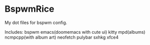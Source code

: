 # BspwmRice

My dot files for bspwm config.

Includes:
bspwm
emacs(doomemacs with cute ui)
kitty
mpd(albums)
ncmpcpp(with album art)
neofetch
pulybar
sxhkg
xfce4

